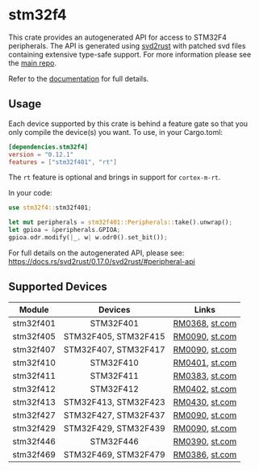 # stm32f4
This crate provides an autogenerated API for access to STM32F4 peripherals.
The API is generated using [svd2rust] with patched svd files containing
extensive type-safe support. For more information please see the [main repo].

Refer to the [documentation] for full details.

[svd2rust]: https://github.com/japaric/svd2rust
[main repo]: https://github.com/stm32-rs/stm32-rs
[documentation]: https://docs.rs/stm32f4/latest/stm32f4/

## Usage
Each device supported by this crate is behind a feature gate so that you only
compile the device(s) you want. To use, in your Cargo.toml:

```toml
[dependencies.stm32f4]
version = "0.12.1"
features = ["stm32f401", "rt"]
```

The `rt` feature is optional and brings in support for `cortex-m-rt`.

In your code:

```rust
use stm32f4::stm32f401;

let mut peripherals = stm32f401::Peripherals::take().unwrap();
let gpioa = &peripherals.GPIOA;
gpioa.odr.modify(|_, w| w.odr0().set_bit());
```

For full details on the autogenerated API, please see:
https://docs.rs/svd2rust/0.17.0/svd2rust/#peripheral-api

## Supported Devices

| Module | Devices | Links |
|:------:|:-------:|:-----:|
| stm32f401 | STM32F401 | [RM0368](https://www.st.com/resource/en/reference_manual/dm00096844.pdf), [st.com](https://www.st.com/en/microcontrollers-microprocessors/stm32f401.html) |
| stm32f405 | STM32F405, STM32F415 | [RM0090](https://www.st.com/resource/en/reference_manual/dm00031020.pdf), [st.com](https://www.st.com/en/microcontrollers-microprocessors/stm32f405-415.html) |
| stm32f407 | STM32F407, STM32F417 | [RM0090](https://www.st.com/resource/en/reference_manual/dm00031020.pdf), [st.com](https://www.st.com/en/microcontrollers-microprocessors/stm32f407-417.html) |
| stm32f410 | STM32F410 | [RM0401](https://www.st.com/resource/en/reference_manual/dm00180366.pdf), [st.com](https://www.st.com/en/microcontrollers-microprocessors/stm32f410.html) |
| stm32f411 | STM32F411 | [RM0383](https://www.st.com/resource/en/reference_manual/dm00119316.pdf), [st.com](https://www.st.com/en/microcontrollers-microprocessors/stm32f411.html) |
| stm32f412 | STM32F412 | [RM0402](https://www.st.com/resource/en/reference_manual/dm00180369.pdf), [st.com](https://www.st.com/en/microcontrollers-microprocessors/stm32f412.html) |
| stm32f413 | STM32F413, STM32F423 | [RM0430](https://www.st.com/resource/en/reference_manual/dm00305666.pdf), [st.com](https://www.st.com/en/microcontrollers-microprocessors/stm32f413-423.html) |
| stm32f427 | STM32F427, STM32F437 | [RM0090](https://www.st.com/resource/en/reference_manual/dm00031020.pdf), [st.com](https://www.st.com/en/microcontrollers-microprocessors/stm32f427-437.html) |
| stm32f429 | STM32F429, STM32F439 | [RM0090](https://www.st.com/resource/en/reference_manual/dm00031020.pdf), [st.com](https://www.st.com/en/microcontrollers-microprocessors/stm32f429-439.html) |
| stm32f446 | STM32F446 | [RM0390](https://www.st.com/resource/en/reference_manual/dm00135183.pdf), [st.com](https://www.st.com/en/microcontrollers-microprocessors/stm32f446.html) |
| stm32f469 | STM32F469, STM32F479 | [RM0386](https://www.st.com/resource/en/reference_manual/dm00127514.pdf), [st.com](https://www.st.com/en/microcontrollers-microprocessors/stm32f469-479.html) |
